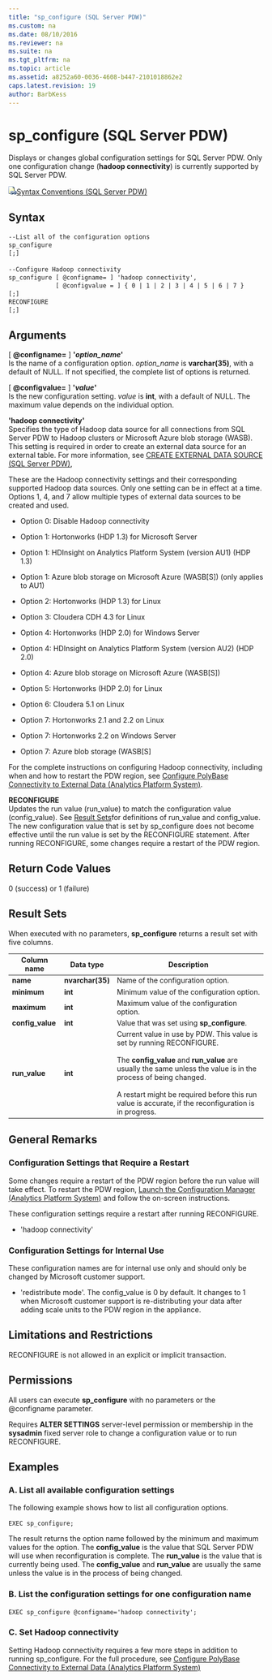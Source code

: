 ```yaml
---
title: "sp_configure (SQL Server PDW)"
ms.custom: na
ms.date: 08/10/2016
ms.reviewer: na
ms.suite: na
ms.tgt_pltfrm: na
ms.topic: article
ms.assetid: a8252a60-0036-4608-b447-2101018862e2
caps.latest.revision: 19
author: BarbKess
---
```

# sp_configure (SQL Server PDW)
Displays or changes global configuration settings for SQL Server PDW. Only one configuration change (**hadoop connectivity**) is currently supported by SQL Server PDW.  
  
![Topic link icon](../sqlpdw/media/Topic_Link.gif "Topic_Link")[Syntax Conventions &#40;SQL Server PDW&#41;](../sqlpdw/syntax-conventions-sql-server-pdw.md)  
  
## Syntax  
  
```  
--List all of the configuration options  
sp_configure  
[;]  
  
--Configure Hadoop connectivity  
sp_configure [ @configname= ] 'hadoop connectivity',  
             [ @configvalue = ] { 0 | 1 | 2 | 3 | 4 | 5 | 6 | 7 }  
[;]  
RECONFIGURE  
[;]  
```  
  
## Arguments  
[ **@configname=** ] **'***option_name***'**  
Is the name of a configuration option. *option_name* is **varchar(35)**, with a default of NULL. If not specified, the complete list of options is returned.  
  
[ **@configvalue=** ] **'***value***'**  
Is the new configuration setting. *value* is **int**, with a default of NULL. The maximum value depends on the individual option.  
  
**'hadoop connectivity'**  
Specifies the type of Hadoop data source for all connections from SQL Server PDW to Hadoop clusters or Microsoft Azure blob storage (WASB). This setting is required in order to create an external data source for an external table. For more information, see [CREATE EXTERNAL DATA SOURCE &#40;SQL Server PDW&#41;](../sqlpdw/create-external-data-source-sql-server-pdw.md),  
  
These are the Hadoop connectivity settings and their corresponding supported Hadoop data sources. Only one setting can be in effect at a time. Options 1, 4, and 7 allow multiple types of external data sources to be created and used.  
  
-   Option 0: Disable Hadoop connectivity  
  
-   Option 1: Hortonworks (HDP 1.3) for Microsoft Server  
  
-   Option 1: HDInsight on Analytics Platform System (version AU1) (HDP 1.3)  
  
-   Option 1: Azure blob storage on Microsoft Azure (WASB[S]) (only applies to AU1)  
  
-   Option 2: Hortonworks (HDP 1.3) for Linux  
  
-   Option 3: Cloudera CDH 4.3 for Linux  
  
-   Option 4: Hortonworks (HDP 2.0) for Windows Server  
  
-   Option 4: HDInsight on Analytics Platform System (version AU2) (HDP 2.0)  
  
-   Option 4: Azure blob storage on Microsoft Azure (WASB[S])  
  
-   Option 5: Hortonworks (HDP 2.0) for Linux  
  
-   Option 6: Cloudera 5.1 on Linux  
  
-   Option 7: Hortonworks 2.1 and 2.2 on Linux  
  
-   Option 7: Hortonworks 2.2 on Windows Server  
  
-   Option 7: Azure blob storage (WASB[S]  
  
For the complete instructions on configuring Hadoop connectivity, including when and how to restart the PDW region, see [Configure PolyBase Connectivity to External Data &#40;Analytics Platform System&#41;](../management/configure-polybase-connectivity-to-external-data-analytics-platform-system.md).  
  
**RECONFIGURE**  
Updates the run value (run_value) to match the configuration value (config_value). See [Result Sets](#ResultSets)for definitions of run_value and config_value. The new configuration value that is set by sp_configure does not become effective until the run value is set by the RECONFIGURE statement. After running RECONFIGURE, some changes require a restart of the PDW region.  
  
## Return Code Values  
0 (success) or 1 (failure)  
  
## <a name="ResultSets"></a>Result Sets  
When executed with no parameters, **sp_configure** returns a result set with five columns.  
  
|Column name|Data type|Description|  
|---------------|-------------|---------------|  
|**name**|**nvarchar(35)**|Name of the configuration option.|  
|**minimum**|**int**|Minimum value of the configuration option.|  
|**maximum**|**int**|Maximum value of the configuration option.|  
|**config_value**|**int**|Value that was set using **sp_configure**.|  
|**run_value**|**int**|Current value in use by PDW. This value is set by running RECONFIGURE.<br /><br />The **config_value** and **run_value** are usually the same unless the value is in the process of being changed.<br /><br />A restart might be required before this run value is accurate, if the reconfiguration is in progress.|  
  
## General Remarks  
  
### Configuration Settings that Require a Restart  
Some changes require a restart of the PDW region before the run value will take effect. To restart the PDW region, [Launch the Configuration Manager &#40;Analytics Platform System&#41;](../management/launch-the-configuration-manager-analytics-platform-system.md) and follow the on-screen instructions.  
  
These configuration settings require a restart after running RECONFIGURE.  
  
-   'hadoop connectivity'  
  
### Configuration Settings for Internal Use  
These configuration names are for internal use only and should only be changed by Microsoft customer support.  
  
-   'redistribute mode'. The config_value is 0 by default. It changes to 1 when Microsoft customer support is re-distributing your data after adding scale units to the PDW region in the appliance.  
  
## Limitations and Restrictions  
RECONFIGURE is not allowed in an explicit or implicit transaction.  
  
## Permissions  
All users can execute **sp_configure** with no parameters or the @configname parameter.  
  
Requires **ALTER SETTINGS** server-level permission or membership in the **sysadmin** fixed server role to change a configuration value or to run RECONFIGURE.  
  
## Examples  
  
### A. List all available configuration settings  
The following example shows how to list all configuration options.  
  
```  
EXEC sp_configure;  
```  
  
The result returns the option name followed by the minimum and maximum values for the option. The **config_value** is the value that SQL Server PDW will use when reconfiguration is complete. The **run_value** is the value that is currently being used. The **config_value** and **run_value** are usually the same unless the value is in the process of being changed.  
  
### B. List the configuration settings for one configuration name  
  
```  
EXEC sp_configure @configname='hadoop connectivity';  
```  
  
### C. Set Hadoop connectivity  
Setting Hadoop connectivity requires a few more steps in addition to running sp_configure. For the full procedure, see [Configure PolyBase Connectivity to External Data &#40;Analytics Platform System&#41;](../management/configure-polybase-connectivity-to-external-data-analytics-platform-system.md)  
  
